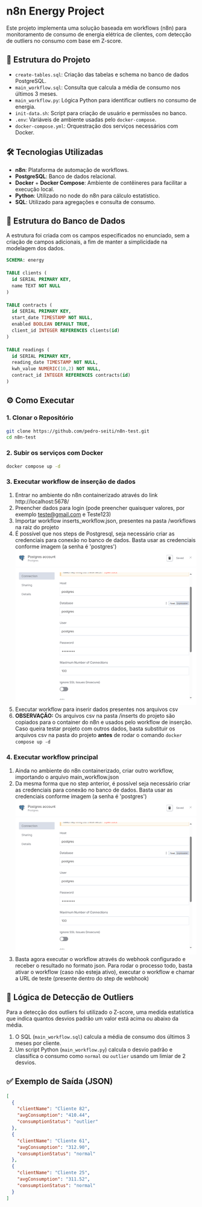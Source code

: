 # n8n Energy Project

Este projeto implementa uma solução baseada em workflows (n8n) para monitoramento de consumo de energia elétrica de clientes, com detecção de outliers no consumo com base em Z-score.

## 📂 Estrutura do Projeto

- `create-tables.sql`: Criação das tabelas e schema no banco de dados PostgreSQL.
- `main_workflow.sql`: Consulta que calcula a média de consumo nos últimos 3 meses.
- `main_workflow.py`: Lógica Python para identificar outliers no consumo de energia.
- `init-data.sh`: Script para criação de usuário e permissões no banco.
- `.env`: Variáveis de ambiente usadas pelo `docker-compose`.
- `docker-compose.yml`: Orquestração dos serviços necessários com Docker.

## 🛠️ Tecnologias Utilizadas

- **n8n**: Plataforma de automação de workflows.
- **PostgreSQL**: Banco de dados relacional.
- **Docker** + **Docker Compose**: Ambiente de contêineres para facilitar a execução local.
- **Python**: Utilizado no node do n8n para cálculo estatístico.
- **SQL**: Utilizado para agregações e consulta de consumo.

## 🧱 Estrutura do Banco de Dados

A estrutura foi criada com os campos especificados no enunciado, sem a criação de campos adicionais, a fim de manter a simplicidade na modelagem dos dados.

```sql
SCHEMA: energy

TABLE clients (
  id SERIAL PRIMARY KEY,
  name TEXT NOT NULL
)

TABLE contracts (
  id SERIAL PRIMARY KEY,
  start_date TIMESTAMP NOT NULL,
  enabled BOOLEAN DEFAULT TRUE,
  client_id INTEGER REFERENCES clients(id)
)

TABLE readings (
  id SERIAL PRIMARY KEY,
  reading_date TIMESTAMP NOT NULL,
  kwh_value NUMERIC(10,2) NOT NULL,
  contract_id INTEGER REFERENCES contracts(id)
)
```

## ⚙️ Como Executar

### 1. Clonar o Repositório

```bash
git clone https://github.com/pedro-seiti/n8n-test.git
cd n8n-test
```

### 2. Subir os serviços com Docker

```bash
docker compose up -d
```

### 3. Executar workflow de inserção de dados

1. Entrar no ambiente do n8n containerizado através do link http://localhost:5678/
2. Preencher dados para login (pode preencher quaisquer valores, por exemplo teste@gmail.com e Teste123)
3. Importar workflow inserts_workflow.json, presentes na pasta /workflows na raiz do projeto
4. É possível que nos steps de Postgresql, seja necessário criar as credenciais para conexão no banco de dados. Basta usar as credenciais conforme imagem (a senha é 'postgres')
![Conexão com o banco](db_connection.png)
5. Executar workflow para inserir dados presentes nos arquivos csv
6. **OBSERVAÇÃO:** Os arquivos csv na pasta /inserts do projeto são copiados para o container do n8n e usados pelo workflow de inserção. Caso queira testar projeto com outros dados, basta substituir os arquivos csv na pasta do projeto **antes** de rodar o comando ```docker compose up -d```

### 4. Executar workflow principal
1. Ainda no ambiente do n8n containerizado, criar outro workflow, importando o arquivo main_workflow.json
2. Da mesma forma que no step anterior, é possível seja necessário criar as credenciais para conexão no banco de dados. Basta usar as credenciais conforme imagem (a senha é 'postgres')
![Conexão com o banco](db_connection.png)
3. Basta agora executar o workflow através do webhook configurado e receber o resultado no formato json. Para rodar o processo todo, basta ativar o workflow (caso não esteja ativo), executar o workflow e chamar a URL de teste (presente dentro do step de webhook)

## 🔎 Lógica de Detecção de Outliers

Para a detecção dos outliers foi utilizado o Z-score, uma medida estatística que indica quantos desvios padrão um valor está acima ou abaixo da média.

1. O SQL (`main_workflow.sql`) calcula a média de consumo dos últimos 3 meses por cliente.
2. Um script Python (`main_workflow.py`) calcula o desvio padrão e classifica o consumo como `normal` ou `outlier` usando um limiar de 2 desvios.

## ✅ Exemplo de Saída (JSON)

```json
[
  {
    "clientName": "Cliente 82",
    "avgConsumption": "410.44",
    "consumptionStatus": "outlier"
  },
  {
    "clientName": "Cliente 61",
    "avgConsumption": "312.90",
    "consumptionStatus": "normal"
  },
  {
    "clientName": "Cliente 25",
    "avgConsumption": "311.52",
    "consumptionStatus": "normal"
  }
]
```
